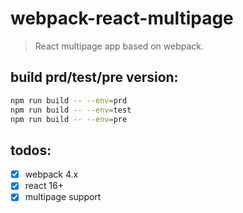 # webpack-react-multipage
> React multipage app based on webpack.

## build prd/test/pre version:
```bash
npm run build -- --env=prd
npm run build -- --env=test
npm run build -- --env=pre
```

## todos:
- [x] webpack 4.x
- [x] react 16+
- [x] multipage support
